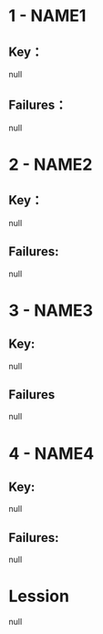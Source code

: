 # 1 - NAME1
## Key：    
null
## Failures：
null
# 2 - NAME2
## Key：  
null
## Failures:
null
# 3 - NAME3
## Key:
null
## Failures
null
# 4 - NAME4
## Key:
null
## Failures:
null
# Lession
null